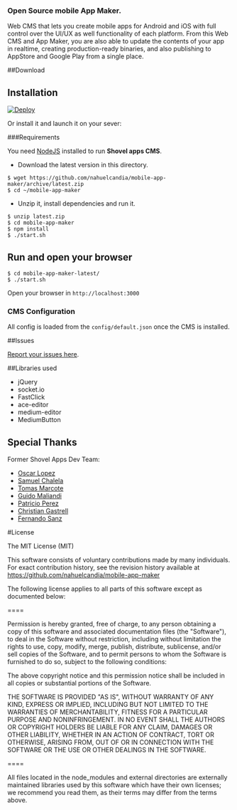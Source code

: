 ### **Open Source mobile App Maker**.


Web CMS that lets you create
mobile apps for Android and iOS  with full control over the UI/UX as well functionality of each platform.
From this Web CMS and App Maker, you are also able to update the contents of your app in realtime, creating production-ready binaries, and also publishing to AppStore and Google Play from a single place.

##Download

## Installation

[![Deploy](https://www.herokucdn.com/deploy/button.svg)](https://heroku.com/deploy?template=https://github.com/nahuelcandia/mobile-app-maker/tree/master)

Or install it and launch it on your sever:

###Requirements 

You need [NodeJS](http://nodejs.org/download/) installed to run **Shovel apps CMS**. 

* Download the latest version in this directory.

```
$ wget https://github.com/nahuelcandia/mobile-app-maker/archive/latest.zip
$ cd ~/mobile-app-maker
```
* Unzip it, install dependencies and run it.
```
$ unzip latest.zip
$ cd mobile-app-maker
$ npm install
$ ./start.sh
```


## Run and open your browser

```
$ cd mobile-app-maker-latest/
$ ./start.sh
```

Open your browser in `http://localhost:3000`


### CMS Configuration

All config is loaded from the `config/default.json` once the CMS is installed.


##Issues

[Report your issues here](https://github.com/nahuelcandia/mobile-app-maker/issues).

##Libraries used

* jQuery
* socket.io
* FastClick
* ace-editor
* medium-editor
 * MediumButton

## Special Thanks

Former Shovel Apps Dev Team:

- [Oscar Lopez](https://github.com/oskosk2)
- [Samuel Chalela](https://github.com/schalela)
- [Tomas Marcote](https://github.com/tmarcote)
- [Guido Maliandi](https://github.com/gmaliandi)
- [Patricio Perez](https://github.com/pato12)
- [Christian Gastrell](https://github.com/cgastrell)
- [Fernando Sanz](https://github.com/f3rnando)

#License 

The MIT License (MIT)

This software consists of voluntary contributions made by many
individuals. For exact contribution history, see the revision history
available at https://github.com/nahuelcandia/mobile-app-maker

The following license applies to all parts of this software except as
documented below:

====

Permission is hereby granted, free of charge, to any person obtaining
a copy of this software and associated documentation files (the
"Software"), to deal in the Software without restriction, including
without limitation the rights to use, copy, modify, merge, publish,
distribute, sublicense, and/or sell copies of the Software, and to
permit persons to whom the Software is furnished to do so, subject to
the following conditions:

The above copyright notice and this permission notice shall be
included in all copies or substantial portions of the Software.

THE SOFTWARE IS PROVIDED "AS IS", WITHOUT WARRANTY OF ANY KIND,
EXPRESS OR IMPLIED, INCLUDING BUT NOT LIMITED TO THE WARRANTIES OF
MERCHANTABILITY, FITNESS FOR A PARTICULAR PURPOSE AND
NONINFRINGEMENT. IN NO EVENT SHALL THE AUTHORS OR COPYRIGHT HOLDERS BE
LIABLE FOR ANY CLAIM, DAMAGES OR OTHER LIABILITY, WHETHER IN AN ACTION
OF CONTRACT, TORT OR OTHERWISE, ARISING FROM, OUT OF OR IN CONNECTION
WITH THE SOFTWARE OR THE USE OR OTHER DEALINGS IN THE SOFTWARE.

====

All files located in the node_modules and external directories are
externally maintained libraries used by this software which have their
own licenses; we recommend you read them, as their terms may differ from
the terms above.
